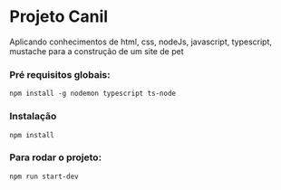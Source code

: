 # Projeto Canil
 Aplicando conhecimentos de html, css, nodeJs, javascript, typescript, mustache para a construção de um site de pet


 ### Pré requisitos globais:
 `npm install -g nodemon typescript ts-node`

 ### Instalação

 `npm install`


 ### Para rodar o projeto:

 `npm run start-dev`
